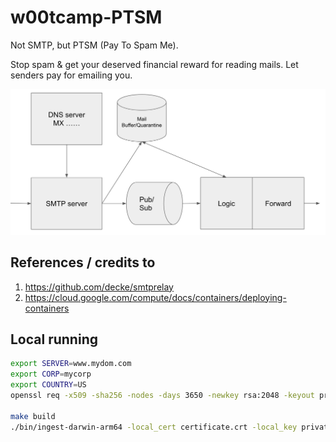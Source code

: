 # w00tcamp-PTSM
Not SMTP, but PTSM (Pay To Spam Me).

Stop spam &amp; get your deserved financial reward for reading mails. Let senders pay for emailing you.

![architecture](./docs/assets/arch.png)

## References / credits to
1. https://github.com/decke/smtprelay
1. https://cloud.google.com/compute/docs/containers/deploying-containers

## Local running

```bash
export SERVER=www.mydom.com
export CORP=mycorp
export COUNTRY=US
openssl req -x509 -sha256 -nodes -days 3650 -newkey rsa:2048 -keyout private.pem -out certificate.crt -subj "/CN=$SERVER/O=$CORP/C=$COUNTRY"

make build
./bin/ingest-darwin-arm64 -local_cert certificate.crt -local_key private.pem -hostname mail.mydom.com
```